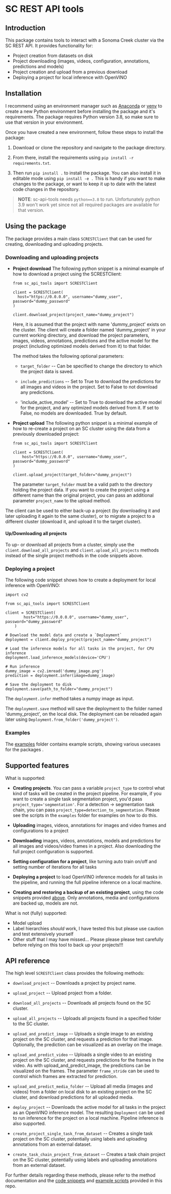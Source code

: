# SC REST API tools 
## Introduction
This package contains tools to interact with a Sonoma Creek cluster via 
the SC REST API. It provides functionality for:
- Project creation from datasets on disk
- Project downloading (images, videos, configuration, annotations, predictions and models)
- Project creation and upload from a previous download
- Deploying a project for local inference with OpenVINO

## Installation
I recommend using an environment manager such as 
[Anaconda](https://www.anaconda.com/products/individual) or 
[venv](https://docs.python.org/3/library/venv.html) to create a new 
Python environment before installing the package and it's requirements. The package 
requires Python version 3.8, so make sure to use that version in your environment. 

Once you have created a new environment, follow these steps to install the package:

1. Download or clone the repository and navigate to the package directory. 

2. From there, install the requirements using 
`pip install -r requirements.txt`. 
   
3. Then run `pip install .` to install the package. 
You can also install it in editable mode using `pip install -e .` This is handy if
you want to make changes to the package, or want to keep it up to date with the 
latest code changes in the repository. 

> **NOTE**: sc-api-tools needs `python==3.8` to run. Unfortunately python 3.9 won't 
> work yet since not all required packages are available for that version.

## Using the package
The package provides a main class `SCRESTClient` that can be used for creating, downloading and
uploading projects. 
### Downloading and uploading projects
- **Project download** The following python snippet is a minimal example of how to 
  download a project using the SCRESTClient:

    ```
    from sc_api_tools import SCRESTClient
    
    client = SCRESTClient(
      host="https://0.0.0.0", username="dummy_user", password="dummy_password"
    )
    
    client.download_project(project_name="dummy_project")
    ```
  Here, it is assumed that the project with name 'dummy_project' exists on the cluster. 
  The client will create a folder named 'dummy_project' in your current working 
  directory, and download the project parameters, images, videos, annotations, 
  predictions and the active model for the project (including optimized models derived 
  from it) to that folder.
  
  The method takes 
  the following optional parameters:
    - `target_folder` -- Can be specified to change the directory to which the 
      project data is saved.
      
    - `include_predictions` -- Set to True to download the predictions for all images 
      and videos in the project. Set to False to not download any predictions.
      
    - 'include_active_model' -- Set to True to download the active model for the 
      project, and any optimized models derived from it. If set to False, no models 
      are downloaded. True by default. 


- **Project upload** The following python snippet is a minimal example of how to 
  re-create a project on an SC cluster using the data from a previously downloaded 
  project:
    ```
    from sc_api_tools import SCRESTClient
    
    client = SCRESTClient(
        host="https://0.0.0.0", username="dummy_user", password="dummy_password"
    )
    
    client.upload_project(target_folder="dummy_project")
    ```
  The parameter `target_folder` must be a valid path to the directory holding the 
  project data. If you want to create the project using a different name than the 
  original project, you can pass an additional parameter `project_name` to the upload 
  method.

The client can be used to either back-up a project (by downloading it and later 
uploading it again to the same cluster), or to migrate a project to a different cluster 
(download it, and upload it to the target cluster).

#### Up/Downloading all projects
To up- or download all projects from a cluster, simply use the 
`client.download_all_projects` and `client.upload_all_projects` methods instead of 
the single project methods in the code snippets above.

### Deploying a project
The following code snippet shows how to create a deployment for local inference with 
OpenVINO:
```
import cv2

from sc_api_tools import SCRESTClient

client = SCRESTClient(
        host="https://0.0.0.0", username="dummy_user", password="dummy_password"
    )

# Download the model data and create a `Deployment`    
deployment = client.deploy_project(project_name="dummy_project")

# Load the inference models for all tasks in the project, for CPU inference
deployment.load_inference_models(device='CPU')

# Run inference
dummy_image = cv2.imread('dummy_image.png')
prediction = deployment.infer(image=dummy_image)

# Save the deployment to disk
deployment.save(path_to_folder="dummy_project")
```
The `deployment.infer` method takes a numpy image as input. 

The `deployment.save` method will save the deployment to the folder named 
'dummy_project', on the local disk. The deployment can be reloaded again later using 
`Deployment.from_folder('dummy_project')`.

### Examples
The [examples](examples/README.md) folder contains example scripts, showing various 
usecases for the packages .

## Supported features
What is supported:
- **Creating projects**. You can pass a variable `project_type` to control what kind of 
  tasks will be created in the project pipeline. For example, if you want to create a 
  single task segmentation project, you'd pass `project_type='segmentation'`. For a 
  detection -> segmentation task chain, you can pass 
  `project_type=detection_to_segmentation`. Please see the scripts in the `examples` 
  folder for examples on how to do this.
  

- **Uploading** images, videos, annotations for images and video frames and configurations 
  to a project
  

- **Downloading** images, videos, annotations, models and predictions for all images and 
  videos/video frames in a project. Also downloading the full project configuration 
  is supported.
  

- **Setting configuration for a project**, like turning auto train on/off and 
  setting number of iterations for all tasks
  

- **Deploying a project** to load OpenVINO inference models for all tasks in the pipeline, 
  and running the full pipeline inference on a local machine.


- **Creating and restoring a backup of an existing project**, using the code 
  snippets provided [above](#downloading-and-uploading-projects). Only 
  annotations, media and configurations are backed up, models are not.
  
What is not (fully) supported:
- Model upload
- Label hierarchies *should* work, I have tested this but please use caution 
  and test extensively yourself
- Other stuff that I may have missed... Please please please test carefully before 
  relying on this tool to back up your projects!!!
  
## API reference
The high level `SCRESTClient` class provides the following methods:

- `download_project` -- Downloads a project by project name.
  

- `upload_project` -- Upload project from a folder.
  

- `download_all_projects` -- Downloads all projects found on the SC cluster.
  

- `upload_all_projects` -- Uploads all projects found in a specified folder to the SC 
  cluster.
  

- `upload_and_predict_image` -- Uploads a single image to an existing project on the 
  SC cluster, and requests a prediction for that image. Optionally, the prediction can 
  be visualized as an overlay on the image.


- `upload_and_predict_video` -- Uploads a single video to an existing project on the 
  SC cluster, and requests predictions for the frames in the video. As with 
  upload_and_predict_image, the predictions can be visualized on the frames. The 
  parameter `frame_stride` can be used to control which frames are extracted for 
  prediction.


- `upload_and_predict_media_folder` -- Upload all media (images and videos) from a 
  folder on local disk to an existing project on the SC cluster, and download 
  predictions for all uploaded media.
  

- `deploy_project` -- Downloads the active model for all tasks in the project as an 
  OpenVINO inference model. The resulting `Deployment` can be used to run inference 
  for the project on a local machine. Pipeline inference is also supported.


- `create_project_single_task_from_dataset` -- Creates a single task project on the SC 
  cluster, potentially using labels and uploading annotations from an external dataset.
  

- `create_task_chain_project_from_dataset` -- Creates a task chain project on the SC 
  cluster, potentially using labels and uploading annotations from an external dataset.
  
For further details regarding these methods, please refer to the method documentation 
and the [code snippets](#downloading-and-uploading-projects) and 
[example scripts](#project-creation-examples) provided in this repo.